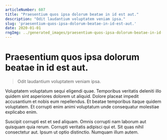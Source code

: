 ```yaml
---
articleNumber: 607
title: "Praesentium quos ipsa dolorum beatae in id est aut."
description: "Odit laudantium voluptatem veniam ipsa."
slug: 'praesentium-quos-ipsa-dolorum-beatae-in-id-est-aut.'
date: 2020-01-01
rngImg: ../generated_images/praesentium-quos-ipsa-dolorum-beatae-in-id-est-aut..jpg
---
```


# Praesentium quos ipsa dolorum beatae in id est aut.

> Odit laudantium voluptatem veniam ipsa.

Voluptatem voluptatum sequi eligendi quae. Temporibus veritatis deleniti illo quidem sint asperiores dolorem ut aliquid. Dolore placeat impedit accusantium et nobis eum repellendus. Et beatae temporibus itaque quidem voluptatem. Et corrupti enim animi voluptatum unde consequatur molestiae explicabo enim.
 Suscipit corrupti est et sed aliquam. Omnis corrupti nam laborum aut quisquam quia rerum. Corrupti veritatis adipisci qui et. Sit quas nihil consectetur aut. Ipsum ut optio distinctio. Numquam illum autem.
